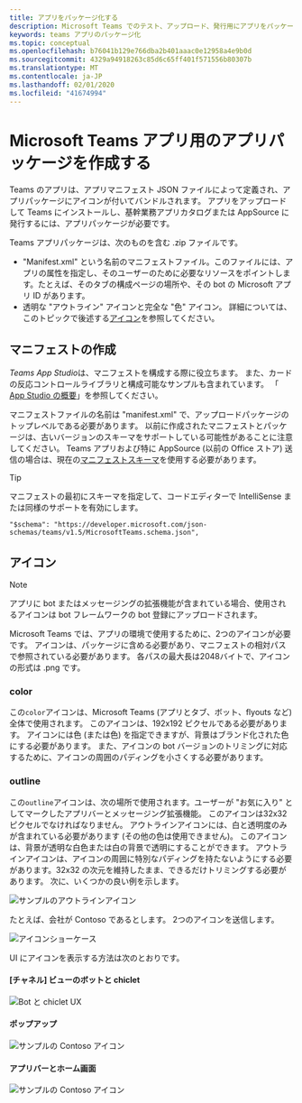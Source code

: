 ```yaml
---
title: アプリをパッケージ化する
description: Microsoft Teams でのテスト、アップロード、発行用にアプリをパッケージ化する方法について説明します。
keywords: teams アプリのパッケージ化
ms.topic: conceptual
ms.openlocfilehash: b76041b129e766dba2b401aaac0e12958a4e9b0d
ms.sourcegitcommit: 4329a94918263c85d6c65ff401f571556b80307b
ms.translationtype: MT
ms.contentlocale: ja-JP
ms.lasthandoff: 02/01/2020
ms.locfileid: "41674994"
---
```

# <a name="create-an-app-package-for-your-microsoft-teams-app"></a>Microsoft Teams アプリ用のアプリパッケージを作成する

Teams のアプリは、アプリマニフェスト JSON ファイルによって定義され、アプリパッケージにアイコンが付いてバンドルされます。 アプリをアップロードして Teams にインストールし、基幹業務アプリカタログまたは AppSource に発行するには、アプリパッケージが必要です。

Teams アプリパッケージは、次のものを含む .zip ファイルです。

* "Manifest.xml" という名前のマニフェストファイル。このファイルには、アプリの属性を指定し、そのユーザーのために必要なリソースをポイントします。たとえば、そのタブの構成ページの場所や、その bot の Microsoft アプリ ID があります。
* 透明な "アウトライン" アイコンと完全な "色" アイコン。 詳細については、このトピックで後述する[アイコン](#icons)を参照してください。

## <a name="creating-a-manifest"></a>マニフェストの作成

*Teams App Studio*は、マニフェストを構成する際に役立ちます。 また、カードの反応コントロールライブラリと構成可能なサンプルも含まれています。 「 [App Studio の概要](~/concepts/build-and-test/app-studio-overview.md)」を参照してください。

マニフェストファイルの名前は "manifest.xml" で、アップロードパッケージのトップレベルである必要があります。 以前に作成されたマニフェストとパッケージは、古いバージョンのスキーマをサポートしている可能性があることに注意してください。 Teams アプリおよび特に AppSource (以前の Office ストア) 送信の場合は、現在の[マニフェストスキーマ](~/resources/schema/manifest-schema.md)を使用する必要があります。

> [!TIP]
> マニフェストの最初にスキーマを指定して、コードエディターで IntelliSense または同様のサポートを有効にします。
>
> `"$schema": "https://developer.microsoft.com/json-schemas/teams/v1.5/MicrosoftTeams.schema.json",`

## <a name="icons"></a>アイコン

> [!Note]
> アプリに bot またはメッセージングの拡張機能が含まれている場合、使用されるアイコンは bot フレームワークの bot 登録にアップロードされます。

Microsoft Teams では、アプリの環境で使用するために、2つのアイコンが必要です。 アイコンは、パッケージに含める必要があり、マニフェストの相対パスで参照されている必要があります。 各パスの最大長は2048バイトで、アイコンの形式は .png です。

### <a name="color"></a>color

この`color`アイコンは、Microsoft Teams (アプリとタブ、ボット、flyouts など) 全体で使用されます。 このアイコンは、192x192 ピクセルである必要があります。 アイコンには色 (または色) を指定できますが、背景はブランド化された色にする必要があります。 また、アイコンの bot バージョンのトリミングに対応するために、アイコンの周囲のパディングを小さくする必要があります。

### <a name="outline"></a>outline

この`outline`アイコンは、次の場所で使用されます。ユーザーが "お気に入り" としてマークしたアプリバーとメッセージング拡張機能。 このアイコンは32x32 ピクセルでなければなりません。 アウトラインアイコンには、白と透明度のみが含まれている必要があります (その他の色は使用できません)。 このアイコンは、背景が透明な白色または白の背景で透明にすることができます。 アウトラインアイコンは、アイコンの周囲に特別なパディングを持たないようにする必要があります。32x32 の次元を維持したまま、できるだけトリミングする必要があります。 次に、いくつかの良い例を示します。

![サンプルのアウトラインアイコン](~/assets/images/icons/sample20x20s.png)

たとえば、会社が Contoso であるとします。 2つのアイコンを送信します。

![アイコンショーケース](~/assets/images/framework/framework_submit_icon.png)

UI にアイコンを表示する方法は次のとおりです。

#### <a name="bot-and-chiclet-in-channel-view"></a>[チャネル] ビューのボットと chiclet

![Bot と chiclet UX](~/assets/images/icons/botandchiclet.png)

#### <a name="flyout"></a>ポップアップ

![サンプルの Contoso アイコン](~/assets/images/icons/flyout.png)

#### <a name="app-bar-and-home-screen"></a>アプリバーとホーム画面

![サンプルの Contoso アイコン](~/assets/images/icons/appbarhomescreen.png)
